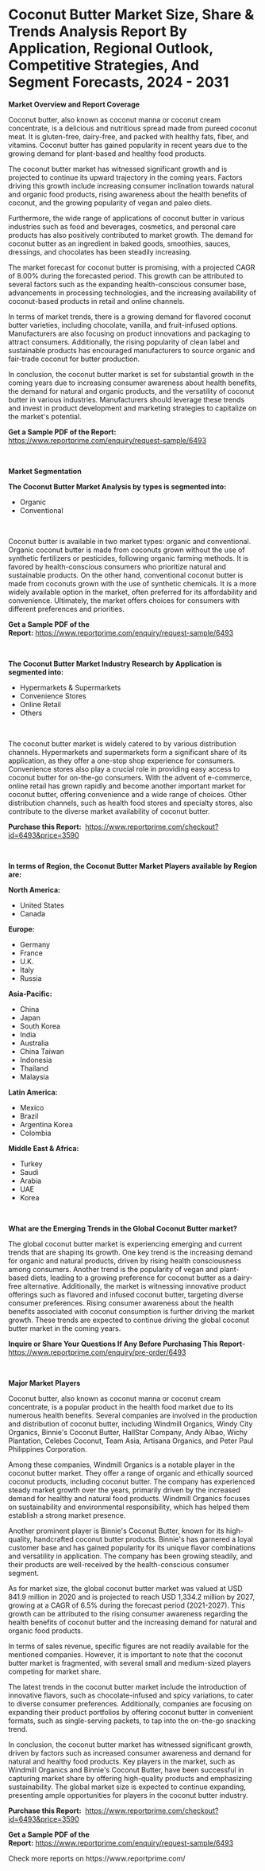 <p><h1>Coconut Butter Market Size, Share & Trends Analysis Report By Application, Regional Outlook, Competitive Strategies, And Segment Forecasts, 2024 - 2031</h1></p><p><strong>Market Overview and Report Coverage</strong></p>
<p><p>Coconut butter, also known as coconut manna or coconut cream concentrate, is a delicious and nutritious spread made from pureed coconut meat. It is gluten-free, dairy-free, and packed with healthy fats, fiber, and vitamins. Coconut butter has gained popularity in recent years due to the growing demand for plant-based and healthy food products.</p><p>The coconut butter market has witnessed significant growth and is projected to continue its upward trajectory in the coming years. Factors driving this growth include increasing consumer inclination towards natural and organic food products, rising awareness about the health benefits of coconut, and the growing popularity of vegan and paleo diets.</p><p>Furthermore, the wide range of applications of coconut butter in various industries such as food and beverages, cosmetics, and personal care products has also positively contributed to market growth. The demand for coconut butter as an ingredient in baked goods, smoothies, sauces, dressings, and chocolates has been steadily increasing.</p><p>The market forecast for coconut butter is promising, with a projected CAGR of 8.00% during the forecasted period. This growth can be attributed to several factors such as the expanding health-conscious consumer base, advancements in processing technologies, and the increasing availability of coconut-based products in retail and online channels.</p><p>In terms of market trends, there is a growing demand for flavored coconut butter varieties, including chocolate, vanilla, and fruit-infused options. Manufacturers are also focusing on product innovations and packaging to attract consumers. Additionally, the rising popularity of clean label and sustainable products has encouraged manufacturers to source organic and fair-trade coconut for butter production.</p><p>In conclusion, the coconut butter market is set for substantial growth in the coming years due to increasing consumer awareness about health benefits, the demand for natural and organic products, and the versatility of coconut butter in various industries. Manufacturers should leverage these trends and invest in product development and marketing strategies to capitalize on the market's potential.</p></p>
<p><strong>Get a Sample PDF of the Report:</strong> <a href="https://www.reportprime.com/enquiry/request-sample/6493">https://www.reportprime.com/enquiry/request-sample/6493</a></p>
<p>&nbsp;</p>
<p><strong>Market Segmentation</strong></p>
<p><strong>The Coconut Butter Market Analysis by types is segmented into:</strong></p>
<p><ul><li>Organic</li><li>Conventional</li></ul></p>
<p>&nbsp;</p>
<p><p>Coconut butter is available in two market types: organic and conventional. Organic coconut butter is made from coconuts grown without the use of synthetic fertilizers or pesticides, following organic farming methods. It is favored by health-conscious consumers who prioritize natural and sustainable products. On the other hand, conventional coconut butter is made from coconuts grown with the use of synthetic chemicals. It is a more widely available option in the market, often preferred for its affordability and convenience. Ultimately, the market offers choices for consumers with different preferences and priorities.</p></p>
<p><strong>Get a Sample PDF of the Report:</strong>&nbsp;<a href="https://www.reportprime.com/enquiry/request-sample/6493">https://www.reportprime.com/enquiry/request-sample/6493</a></p>
<p>&nbsp;</p>
<p><strong>The Coconut Butter Market Industry Research by Application is segmented into:</strong></p>
<p><ul><li>Hypermarkets & Supermarkets</li><li>Convenience Stores</li><li>Online Retail</li><li>Others</li></ul></p>
<p>&nbsp;</p>
<p><p>The coconut butter market is widely catered to by various distribution channels. Hypermarkets and supermarkets form a significant share of its application, as they offer a one-stop shop experience for consumers. Convenience stores also play a crucial role in providing easy access to coconut butter for on-the-go consumers. With the advent of e-commerce, online retail has grown rapidly and become another important market for coconut butter, offering convenience and a wide range of choices. Other distribution channels, such as health food stores and specialty stores, also contribute to the diverse market availability of coconut butter.</p></p>
<p><strong>Purchase this Report:</strong>&nbsp; <a href="https://www.reportprime.com/checkout?id=6493&price=3590">https://www.reportprime.com/checkout?id=6493&price=3590</a></p>
<p>&nbsp;</p>
<p><strong>In terms of Region, the Coconut Butter Market Players available by Region are:</strong></p>
<p>
    <p> <strong> North America: </strong>
        <ul>
            <li>United States</li>
            <li>Canada</li>
        </ul>
        </p> 
    <p> <strong> Europe: </strong>
        <ul>
            <li>Germany</li>
            <li>France</li>
            <li>U.K.</li>
            <li>Italy</li>
            <li>Russia</li>
        </ul>
        </p> 
    <p> <strong> Asia-Pacific: </strong>
        <ul>
            <li>China</li>
            <li>Japan</li>
            <li>South Korea</li>
            <li>India</li>
            <li>Australia</li>
            <li>China Taiwan</li>
            <li>Indonesia</li>
            <li>Thailand</li>
            <li>Malaysia</li>
        </ul>
        </p> 
    <p> <strong> Latin America: </strong>
        <ul>
            <li>Mexico</li>
            <li>Brazil</li>
            <li>Argentina Korea</li>
            <li>Colombia</li>
        </ul>
        </p> 
    <p> <strong> Middle East & Africa: </strong>
        <ul>
            <li>Turkey</li>
            <li>Saudi</li>
            <li>Arabia</li>
            <li>UAE</li>
            <li>Korea</li>
        </ul>
    </p>
    </p>
<p>&nbsp;</p>
<p><strong>What are the Emerging Trends in the Global Coconut Butter market?</strong></p>
<p><p>The global coconut butter market is experiencing emerging and current trends that are shaping its growth. One key trend is the increasing demand for organic and natural products, driven by rising health consciousness among consumers. Another trend is the popularity of vegan and plant-based diets, leading to a growing preference for coconut butter as a dairy-free alternative. Additionally, the market is witnessing innovative product offerings such as flavored and infused coconut butter, targeting diverse consumer preferences. Rising consumer awareness about the health benefits associated with coconut consumption is further driving the market growth. These trends are expected to continue driving the global coconut butter market in the coming years.</p></p>
<p><strong>Inquire or Share Your Questions If Any Before Purchasing This Report</strong>- <a href="https://www.reportprime.com/enquiry/pre-order/6493">https://www.reportprime.com/enquiry/pre-order/6493</a></p>
<p>&nbsp;</p>
<p><strong>Major Market Players</strong></p>
<p><p>Coconut butter, also known as coconut manna or coconut cream concentrate, is a popular product in the health food market due to its numerous health benefits. Several companies are involved in the production and distribution of coconut butter, including Windmill Organics, Windy City Organics, Binnie's Coconut Butter, HallStar Company, Andy Albao, Wichy Plantation, Celebes Coconut, Team Asia, Artisana Organics, and Peter Paul Philippines Corporation.</p><p>Among these companies, Windmill Organics is a notable player in the coconut butter market. They offer a range of organic and ethically sourced coconut products, including coconut butter. The company has experienced steady market growth over the years, primarily driven by the increased demand for healthy and natural food products. Windmill Organics focuses on sustainability and environmental responsibility, which has helped them establish a strong market presence.</p><p>Another prominent player is Binnie's Coconut Butter, known for its high-quality, handcrafted coconut butter products. Binnie's has garnered a loyal customer base and has gained popularity for its unique flavor combinations and versatility in application. The company has been growing steadily, and their products are well-received by the health-conscious consumer segment.</p><p>As for market size, the global coconut butter market was valued at USD 841.9 million in 2020 and is projected to reach USD 1,334.2 million by 2027, growing at a CAGR of 6.5% during the forecast period (2021-2027). This growth can be attributed to the rising consumer awareness regarding the health benefits of coconut butter and the increasing demand for natural and organic food products.</p><p>In terms of sales revenue, specific figures are not readily available for the mentioned companies. However, it is important to note that the coconut butter market is fragmented, with several small and medium-sized players competing for market share.</p><p>The latest trends in the coconut butter market include the introduction of innovative flavors, such as chocolate-infused and spicy variations, to cater to diverse consumer preferences. Additionally, companies are focusing on expanding their product portfolios by offering coconut butter in convenient formats, such as single-serving packets, to tap into the on-the-go snacking trend.</p><p>In conclusion, the coconut butter market has witnessed significant growth, driven by factors such as increased consumer awareness and demand for natural and healthy food products. Key players in the market, such as Windmill Organics and Binnie's Coconut Butter, have been successful in capturing market share by offering high-quality products and emphasizing sustainability. The global market size is expected to continue expanding, presenting ample opportunities for players in the coconut butter industry.</p></p>
<p><strong>Purchase this Report:</strong>&nbsp;&nbsp;<a href="https://www.reportprime.com/checkout?id=6493&price=3590">https://www.reportprime.com/checkout?id=6493&price=3590</a></p>
<p></p>
<p><strong>Get a Sample PDF of the Report:</strong>&nbsp;<a href="https://www.reportprime.com/enquiry/request-sample/6493">https://www.reportprime.com/enquiry/request-sample/6493</a></p>
<p>Check more reports on https://www.reportprime.com/</p>